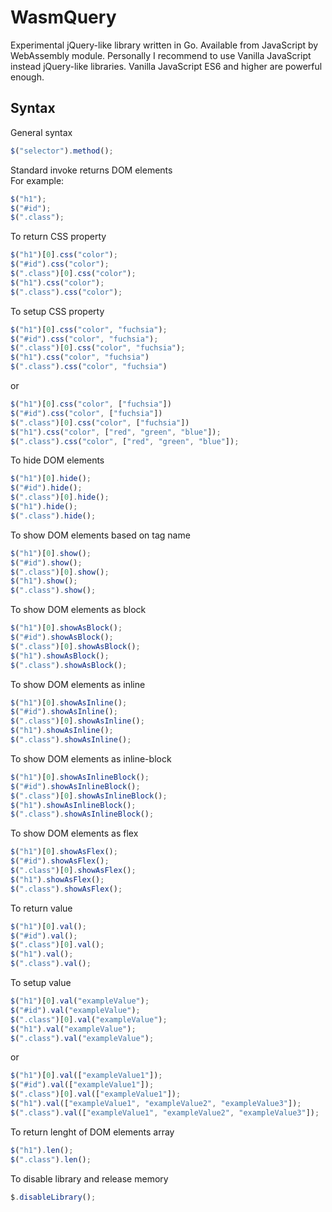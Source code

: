 # WasmQuery
Experimental jQuery-like library written in Go. Available from JavaScript by WebAssembly module. Personally I recommend to use Vanilla JavaScript instead jQuery-like libraries. Vanilla JavaScript ES6 and higher are powerful enough.

## Syntax
General syntax  
```js
$("selector").method();
```
Standard invoke returns DOM elements  
For example:  
```js
$("h1");
$("#id");
$(".class");
```
To return CSS property
```js
$("h1")[0].css("color");
$("#id").css("color");
$(".class")[0].css("color");
$("h1").css("color");
$(".class").css("color");
```
To setup CSS property
```js
$("h1")[0].css("color", "fuchsia");
$("#id").css("color", "fuchsia");
$(".class")[0].css("color", "fuchsia");
$("h1").css("color", "fuchsia")
$(".class").css("color", "fuchsia")
```
or
```js
$("h1")[0].css("color", ["fuchsia"])
$("#id").css("color", ["fuchsia"])
$(".class")[0].css("color", ["fuchsia"])
$("h1").css("color", ["red", "green", "blue"]);
$(".class").css("color", ["red", "green", "blue"]);
```
To hide DOM elements
```js
$("h1")[0].hide();
$("#id").hide();
$(".class")[0].hide();
$("h1").hide();
$(".class").hide();
```
To show DOM elements based on tag name
```js
$("h1")[0].show();
$("#id").show();
$(".class")[0].show();
$("h1").show();
$(".class").show();
```
To show DOM elements as block 
```js
$("h1")[0].showAsBlock();
$("#id").showAsBlock();
$(".class")[0].showAsBlock();
$("h1").showAsBlock();
$(".class").showAsBlock();
```
To show DOM elements as inline 
```js
$("h1")[0].showAsInline();
$("#id").showAsInline();
$(".class")[0].showAsInline();
$("h1").showAsInline();
$(".class").showAsInline();
```
To show DOM elements as inline-block
```js
$("h1")[0].showAsInlineBlock();
$("#id").showAsInlineBlock();
$(".class")[0].showAsInlineBlock();
$("h1").showAsInlineBlock();
$(".class").showAsInlineBlock();
```
To show DOM elements as flex
```js
$("h1")[0].showAsFlex();
$("#id").showAsFlex();
$(".class")[0].showAsFlex();
$("h1").showAsFlex();
$(".class").showAsFlex();
```
To return value
```js
$("h1")[0].val();
$("#id").val();
$(".class")[0].val();
$("h1").val();
$(".class").val();
```
To setup value
```js
$("h1")[0].val("exampleValue");
$("#id").val("exampleValue");
$(".class")[0].val("exampleValue");
$("h1").val("exampleValue");
$(".class").val("exampleValue");
```
or
```js
$("h1")[0].val(["exampleValue1"]);
$("#id").val(["exampleValue1"]);
$(".class")[0].val(["exampleValue1"]);
$("h1").val(["exampleValue1", "exampleValue2", "exampleValue3"]);
$(".class").val(["exampleValue1", "exampleValue2", "exampleValue3"]);
```
To return lenght of DOM elements array
```js
$("h1").len();
$(".class").len();
```
To disable library and release memory
```js
$.disableLibrary();
```
